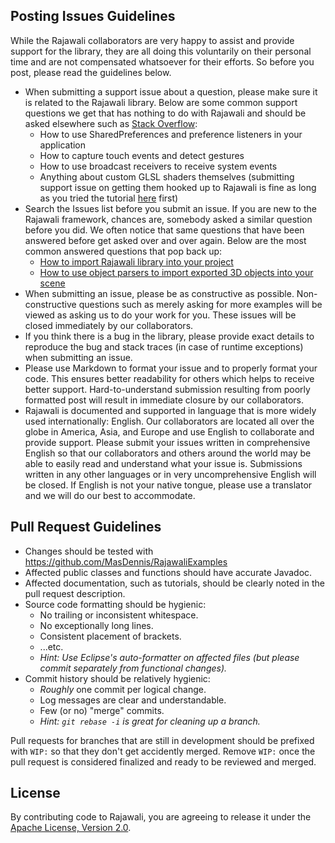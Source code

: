 Posting Issues Guidelines
-------------------------

While the Rajawali collaborators are very happy to assist and provide support for the library, they are all doing this voluntarily on their personal time and are not compensated whatsoever for their efforts. So before you post, please read the guidelines below.
* When submitting a support issue about a question, please make sure it is related to the Rajawali library. Below are some common support questions we get that has nothing to do with Rajawali and should be asked elsewhere such as [Stack Overflow](http://www.stackoverflow.com/):
  * How to use SharedPreferences and preference listeners in your application
  * How to capture touch events and detect gestures
  * How to use broadcast receivers to receive system events
  * Anything about custom GLSL shaders themselves (submitting support issue on getting them hooked up to Rajawali is fine as long as you tried the tutorial [here](https://github.com/MasDennis/Rajawali/wiki/Tutorial-09-Creating-a-Custom-Material---GLSL-Shader) first)
* Search the Issues list before you submit an issue. If you are new to the Rajawali framework, chances are, somebody asked a similar question before you did. We often notice that same questions that have been answered before get asked over and over again. Below are the most common answered questions that pop back up:
  * [How to import Rajawali library into your project](https://github.com/MasDennis/Rajawali/wiki/Importing-Rajawali-and-RajawaliExamples)
  * [How to use object parsers to import exported 3D objects into your scene](https://github.com/MasDennis/Rajawali/wiki/Tutorial-02-Creating-a-Live-Wallpaper-and-Importing-a-Model)
* When submitting an issue, please be as constructive as possible. Non-constructive questions such as merely asking for more examples will be viewed as asking us to do your work for you. These issues will be closed immediately by our collaborators.
* If you think there is a bug in the library, please provide exact details to reproduce the bug and stack traces (in case of runtime exceptions) when submitting an issue.
* Please use Markdown to format your issue and to properly format your code. This ensures better readability for others which helps to receive better support. Hard-to-understand submission resulting from poorly formatted post will result in immediate closure by our collaborators.
* Rajawali is documented and supported in language that is more widely used internationally: English. Our collaborators are located all over the globe in America, Asia, and Europe and use English to collaborate and provide support. Please submit your issues written in comprehensive English so that our collaborators and others around the world may be able to easily read and understand what your issue is. Submissions written in any other languages or in very uncomprehensive English will be closed. If English is not your native tongue, please use a translator and we will do our best to accommodate.

Pull Request Guidelines
-----------------------

* Changes should be tested with https://github.com/MasDennis/RajawaliExamples
* Affected public classes and functions should have accurate Javadoc.
* Affected documentation, such as tutorials, should be clearly noted in the pull request description.
* Source code formatting should be hygienic:
  * No trailing or inconsistent whitespace.
  * No exceptionally long lines.
  * Consistent placement of brackets.
  * ...etc.
  * _Hint: Use Eclipse's auto-formatter on affected files (but please commit separately from functional changes)._
* Commit history should be relatively hygienic:
  * _Roughly_ one commit per logical change.
  * Log messages are clear and understandable.
  * Few (or no) "merge" commits.
  * _Hint: `git rebase -i` is great for cleaning up a branch._

Pull requests for branches that are still in development should be prefixed with `WIP:` so that they don't get accidently merged. Remove `WIP:` once the pull request is considered finalized and ready to be reviewed and merged.

License
-------

By contributing code to Rajawali, you are agreeing to release it under the [Apache License, Version 2.0](http://opensource.org/licenses/Apache-2.0).

